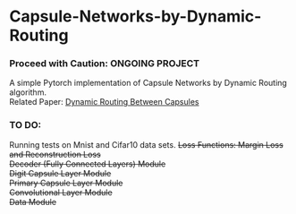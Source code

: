 # Capsule-Networks-by-Dynamic-Routing 

### Proceed with Caution: ONGOING PROJECT 
A simple Pytorch implementation of Capsule Networks by Dynamic Routing algorithm. <br>
Related Paper: <a href="https://arxiv.org/pdf/1710.09829.pdf">Dynamic Routing Between Capsules</a>    <br>

### TO DO: 
Running tests on Mnist and Cifar10 data sets.
<strike> Loss Functions: Margin Loss and Reconstruction Loss </strike> <br>
<strike> Decoder (Fully Connected Layers) Module </strike> <br>
<strike> Digit Capsule Layer Module </strike> <br>
<strike> Primary Capsule Layer Module </strike> <br>
<strike> Convolutional Layer Module </strike> <br>
<strike> Data Module </strike> <br>
